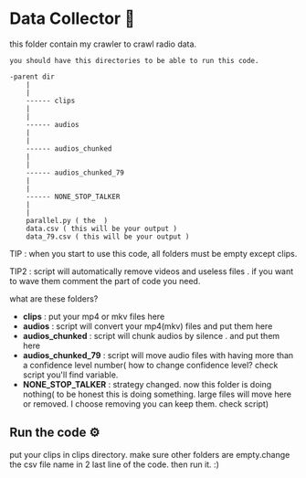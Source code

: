 
# Data Collector 📁

this folder contain my crawler to crawl radio data.
<br>

```
you should have this directories to be able to run this code.

-parent dir
    |
    |
    ------ clips
    |
    |
    ------ audios
    |
    |
    ------ audios_chunked
    |
    |
    ------ audios_chunked_79
    |
    |
    ------ NONE_STOP_TALKER
    |
    |
    parallel.py ( the  )
    data.csv ( this will be your output )
    data_79.csv ( this will be your output )
```
TIP : when you start to use this code, all folders must be empty except clips.

TIP2 : script will automatically remove videos and useless files . if you want to wave them comment the part of code you need.

what are these folders?
*   **clips** : put your mp4 or mkv files here
*   **audios** : script will convert your mp4(mkv) files and put them here
*   **audios_chunked** : script will chunk audios by silence . and put them here
*   **audios_chunked_79** : script will move audio files with having more than a confidence level number( how to change confidence level? check script you'll find variable.
*   **NONE_STOP_TALKER** : strategy changed. now this folder is doing nothing( to be honest this is doing something. large files will move here or removed. I choose removing you can keep them. check script)


## Run the code ⚙️

put your clips in clips directory. make sure other folders are empty.change the csv file name in 2 last line of the code. then run it. :)
